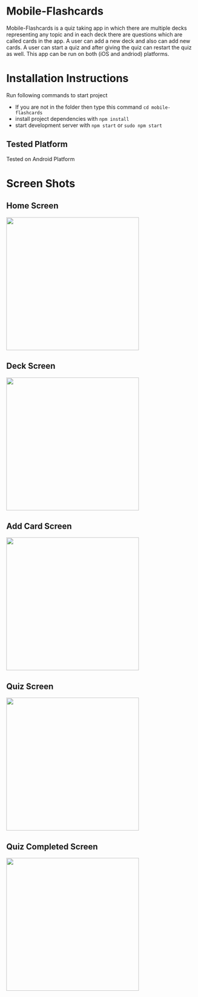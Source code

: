 # Mobile-Flashcards

Mobile-Flashcards is a quiz taking app in which there are multiple decks representing any topic and in each deck there are questions which are called cards in the app. 
A user can add a new deck and also can add new cards. A user can start a quiz and after giving the quiz can restart the quiz as well.
This app can be run on both (iOS and andriod) platforms.

# Installation Instructions

Run following commands to start project

* If you are not in the folder then type this command `cd mobile-flashcards`
* install project dependencies with `npm install`
* start development server with `npm start` or `sudo npm start`

## Tested Platform

Tested on Android Platform


# Screen Shots

## Home Screen

<img src="screenshots/home.jpeg"  width="350">

## Deck Screen

<img src="screenshots/Deck.jpeg"  width="350">

## Add Card Screen

<img src="screenshots/card.jpeg"  width="350">

## Quiz Screen

<img src="screenshots/quiz.jpeg"  width="350">

## Quiz Completed Screen

<img src="screenshots/quizcompleted.jpeg"  width="350">